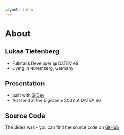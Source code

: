 ```yaml
---
layout: intro
---
```


# About

## Lukas Tietenberg
- Fullstack Developer @ DATEV eG
- Living in Nuremberg, Germany

## Presentation
- built with [SliDev](https://sli.dev)
- first held at the DigiCamp 2023 at DATEV eG

## Source Code
The slides was  -
you can find the source code on [GitHub](https://github.com/sourcefranke/learning-logs-presentation)
